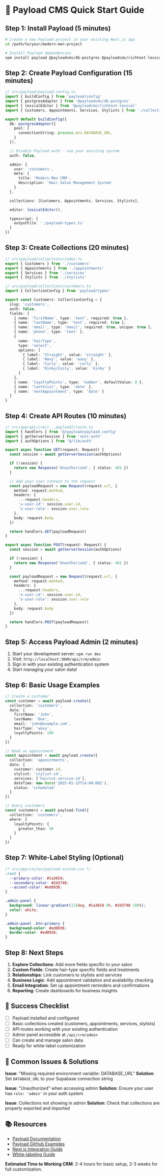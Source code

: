 # 🚀 Payload CMS Quick Start Guide

## Step 1: Install Payload (5 minutes)

```bash
# Create a new Payload project in your existing Next.js app
cd /path/to/your/modern-men-project

# Install Payload dependencies
npm install payload @payloadcms/db-postgres @payloadcms/richtext-lexical @payloadcms/next
```

## Step 2: Create Payload Configuration (15 minutes)

```typescript
// src/payload/payload.config.ts
import { buildConfig } from 'payload/config'
import { postgresAdapter } from '@payloadcms/db-postgres'
import { lexicalEditor } from '@payloadcms/richtext-lexical'
import { Customers, Appointments, Services, Stylists } from './collections'

export default buildConfig({
  db: postgresAdapter({
    pool: {
      connectionString: process.env.DATABASE_URL,
    }
  }),

  // Disable Payload auth - use your existing system
  auth: false,

  admin: {
    user: 'customers',
    meta: {
      title: 'Modern Men CRM',
      description: 'Hair Salon Management System'
    }
  },

  collections: [Customers, Appointments, Services, Stylists],

  editor: lexicalEditor(),

  typescript: {
    outputFile: './payload-types.ts'
  }
})
```

## Step 3: Create Collections (20 minutes)

```typescript
// src/payload/collections/index.ts
export { Customers } from './customers'
export { Appointments } from './appointments'
export { Services } from './services'
export { Stylists } from './stylists'
```

```typescript
// src/payload/collections/customers.ts
import { CollectionConfig } from 'payload/types'

export const Customers: CollectionConfig = {
  slug: 'customers',
  auth: false,
  fields: [
    { name: 'firstName', type: 'text', required: true },
    { name: 'lastName', type: 'text', required: true },
    { name: 'email', type: 'email', required: true, unique: true },
    { name: 'phone', type: 'text' },
    {
      name: 'hairType',
      type: 'select',
      options: [
        { label: 'Straight', value: 'straight' },
        { label: 'Wavy', value: 'wavy' },
        { label: 'Curly', value: 'curly' },
        { label: 'Kinky/Coily', value: 'kinky' }
      ]
    },
    { name: 'loyaltyPoints', type: 'number', defaultValue: 0 },
    { name: 'lastVisit', type: 'date' },
    { name: 'nextAppointment', type: 'date' }
  ]
}
```

## Step 4: Create API Routes (10 minutes)

```typescript
// src/app/api/crm/[...payload]/route.ts
import { handlers } from '@/payload/payload.config'
import { getServerSession } from 'next-auth'
import { authOptions } from '@/lib/auth'

export async function GET(request: Request) {
  const session = await getServerSession(authOptions)

  if (!session) {
    return new Response('Unauthorized', { status: 401 })
  }

  // Add your user context to the request
  const payloadRequest = new Request(request.url, {
    method: request.method,
    headers: {
      ...request.headers,
      'x-user-id': session.user.id,
      'x-user-role': session.user.role
    },
    body: request.body
  })

  return handlers.GET(payloadRequest)
}

export async function POST(request: Request) {
  const session = await getServerSession(authOptions)

  if (!session) {
    return new Response('Unauthorized', { status: 401 })
  }

  const payloadRequest = new Request(request.url, {
    method: request.method,
    headers: {
      ...request.headers,
      'x-user-id': session.user.id,
      'x-user-role': session.user.role
    },
    body: request.body
  })

  return handlers.POST(payloadRequest)
}
```

## Step 5: Access Payload Admin (2 minutes)

1. Start your development server: `npm run dev`
2. Visit: `http://localhost:3000/api/crm/admin`
3. Sign in with your existing authentication system
4. Start managing your salon data!

## Step 6: Basic Usage Examples

```typescript
// Create a customer
const customer = await payload.create({
  collection: 'customers',
  data: {
    firstName: 'John',
    lastName: 'Doe',
    email: 'john@example.com',
    hairType: 'wavy',
    loyaltyPoints: 100
  }
})

// Book an appointment
const appointment = await payload.create({
  collection: 'appointments',
  data: {
    customer: customer.id,
    stylist: 'stylist-id',
    services: ['haircut-service-id'],
    dateTime: new Date('2025-01-15T14:00:00Z'),
    status: 'scheduled'
  }
})

// Query customers
const customers = await payload.find({
  collection: 'customers',
  where: {
    loyaltyPoints: {
      greater_than: 50
    }
  }
})
```

## Step 7: White-Label Styling (Optional)

```css
/* src/app/styles/payload-custom.css */
:root {
  --primary-color: #1a365d;
  --secondary-color: #2d3748;
  --accent-color: #ed8936;
}

.admin-panel {
  background: linear-gradient(135deg, #1a365d 0%, #2d3748 100%);
  color: white;
}

.admin-panel .btn-primary {
  background-color: #ed8936;
  border-color: #ed8936;
}
```

## Step 8: Next Steps

1. **Explore Collections**: Add more fields specific to your salon
2. **Custom Fields**: Create hair-type specific fields and treatments
3. **Relationships**: Link customers to stylists and services
4. **Business Logic**: Add appointment validation and availability checking
5. **Email Integration**: Set up appointment reminders and confirmations
6. **Reporting**: Create dashboards for business insights

## 🎯 Success Checklist

- [ ] Payload installed and configured
- [ ] Basic collections created (customers, appointments, services, stylists)
- [ ] API routes working with your existing authentication
- [ ] Admin panel accessible at `/api/crm/admin`
- [ ] Can create and manage salon data
- [ ] Ready for white-label customization

## 🚨 Common Issues & Solutions

**Issue**: "Missing required environment variable: DATABASE_URL"
**Solution**: Set `DATABASE_URL` to your Supabase connection string

**Issue**: "Unauthorized" when accessing admin
**Solution**: Ensure your user has `role: 'admin'` in your auth system

**Issue**: Collections not showing in admin
**Solution**: Check that collections are properly exported and imported

## 📚 Resources

- [Payload Documentation](https://payloadcms.com/docs)
- [Payload GitHub Examples](https://github.com/payloadcms/payload/tree/main/examples)
- [Next.js Integration Guide](https://payloadcms.com/docs/getting-started/installation)
- [White-labeling Guide](https://payloadcms.com/docs/admin/components)

**Estimated Time to Working CRM**: 2-4 hours for basic setup, 2-3 weeks for full customization.
